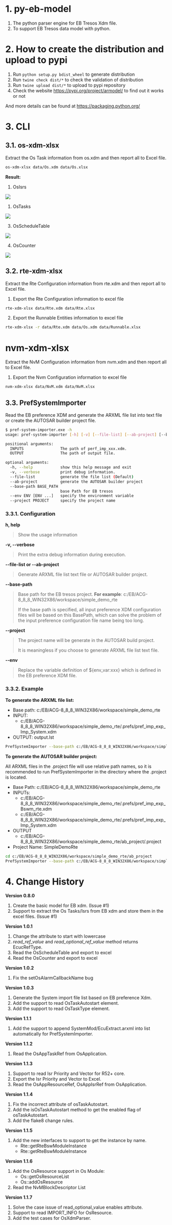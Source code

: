 # 1. py-eb-model

1. The python parser engine for EB Tresos Xdm file.
2. To support EB Tresos data model with python.

# 2. How to create the distribution and upload to pypi

1. Run `python setup.py bdist_wheel` to generate distribution
2. Run `twine check dist/*` to check the validation of distribution
3. Run `twine upload dist/*` to upload to pypi repository
4. Check the website https://pypi.org/project/armodel/ to find out it works or not

And more details can be found at https://packaging.python.org/  

# 3. CLI 

## 3.1. os-xdm-xlsx

Extract the Os Task information from os.xdm and then report all to Excel file.

```bash
os-xdm-xlsx data/Os.xdm data/Os.xlsx
```

**Result:**

1. OsIsrs

![](doc/os-xdm-xlsx/os_isr_in_excel.png)

1. OsTasks

![](doc/os-xdm-xlsx/os_task_in_excel.png)

3. OsScheduleTable

![](doc/os-xdm-xlsx/os_schedule_table_in_excel.png)

4. OsCounter

![](doc/os-xdm-xlsx/os_counter_in_excel.png)

## 3.2. rte-xdm-xlsx

Extract the Rte Configuration information from rte.xdm and then report all to Excel file.

1. Export the Rte Configuration information to excel file

```bash
rte-xdm-xlsx data/Rte.xdm data/Rte.xlsx
```

2. Export the Runnable Entities information to excel file

```bash
rte-xdm-xlsx -r data/Rte.xdm data/Os.xdm data/Runnable.xlsx
```

# nvm-xdm-xlsx

Extract the NvM Configuration information from nvm.xdm and then report all to Excel file.

1. Export the Nvm Configuration information to excel file

```bash
nvm-xdm-xlsx data/NvM.xdm data/NvM.xlsx
```

## 3.3. PrefSystemImporter

Read the EB preference XDM and generate the ARXML file list into text file or create the AUTOSAR builder project file.

```bash
$ pref-system-importer.exe -h
usage: pref-system-importer [-h] [-v] [--file-list] [--ab-project] [--base-path BASE_PATH] [--TRESOS_OUTPUT_BASE_DIR TRESOS_OUTPUT_BASE_DIR] [--project PROJECT] INPUTS [INPUTS ...] OUTPUT

positional arguments:
  INPUTS                The path of perf_imp_xxx.xdm.
  OUTPUT                The path of output file.

optional arguments:
  -h, --help            show this help message and exit
  -v, --verbose         print debug information.
  --file-list           generate the file list (Default)
  --ab-project          generate the AUTOSAR builder project
  --base-path BASE_PATH
                        base Path for EB tresos
  --env ENV [ENV ...]   specify the environment variable
  --project PROJECT     specify the project name
```
### 3.3.1. Configuration

**h, help**
> Show the usage information 

**-v, --verbose**
> Print the extra debug information during execution.

**--file-list or --ab-project**
> Generate ARXML file list text file or AUTOSAR builder project.

**--base-path**
> Base path for the EB tresos project. **For example**: c:/EB/ACG-8_8_8_WIN32X86/workspace/simple_demo_rte
>
> If the base path is specified, all input preference XDM configuration files will be based on this BasePath, which can solve the problem of the input preference configuration file name being too long.

**--project**

> The project name will be generate in the AUTOSAR build project. 
>
> It is meaningless if you choose to generate ARXML file list text file.

**--env**

> Replace the variable definition of ${env_var:xxx} which is defined in the EB preference XDM file.

### 3.3.2. Example

**To generate the ARXML file list:**

* Base path: c:/EB/ACG-8_8_8_WIN32X86/workspace/simple_demo_rte
* INPUT: 
  * c:/EB/ACG-8_8_8_WIN32X86/workspace/simple_demo_rte/.prefs/pref_imp_exp_Imp_System.xdm 
* OUTPUT: output.lst

```bash
PrefSystemImporter --base-path c:/EB/ACG-8_8_8_WIN32X86/workspace/simple_demo_rte .prefs/pref_imp_exp_Imp_System.xdm output.lst 
```

**To generate the AUTOSAR builder project:**

All ARXML files in the .project file will use relative path names, so it is recommended to run PrefSystemImporter in the directory where the .project is located.

* Base Path: c:/EB/ACG-8_8_8_WIN32X86/workspace/simple_demo_rte
* INPUTs:
  *  c:/EB/ACG-8_8_8_WIN32X86/workspace/simple_demo_rte/.prefs/pref_imp_exp_Bswm_rte.xdm 
  *  c:/EB/ACG-8_8_8_WIN32X86/workspace/simple_demo_rte/.prefs/pref_imp_exp_Imp_System.xdm
* OUTPUT
  * c:/EB/ACG-8_8_8_WIN32X86/workspace/simple_demo_rte/ab_project/.project
* Project Name: SimpleDemoRte

```bash
cd c:/EB/ACG-8_8_8_WIN32X86/workspace/simple_demo_rte/ab_project
PrefSystemImporter --base-path c:/EB/ACG-8_8_8_WIN32X86/workspace/simple_demo_rte --ab-project --project SimpleDemoRte .prefs/pref_imp_exp_Bswm_rte.xdm .prefs/pref_imp_exp_Imp_System.xdm .project 
```

# 4. Change History

**Version 0.8.0** 

1. Create the basic model for EB xdm. (Issue #1)
2. Support to extract the Os Tasks/Isrs from EB xdm and store them in the excel files. (Issue #1)

**Version 1.0.1**

1. Change the attribute to start with lowercase 
2. *read_ref_value* and *read_optional_ref_value* method returns EcucRefType.
3. Read the OsScheduleTable and export to excel
4. Read the OsCounter and export to excel

**Version 1.0.2**

1. Fix the setOsAlarmCallbackName bug

**Version 1.0.3**

1. Generate the System import file list based on EB preference Xdm.
2. Add the support to read OsTaskAutostart element.
3. Add the support to read OsTaskType element.

**Version 1.1.1**

1. Add the support to append SystemMod/EcuExtract.arxml into list automatically for PrefSystemImporter.

**Version 1.1.2**

1. Read the OsAppTaskRef from OsApplication.

**Version 1.1.3**

1. Support to read Isr Priority and Vector for R52+ core.
2. Export the Isr Priority and Vector to Excel.
3. Read the OsAppResourceRef, OsAppIsrRef from OsApplication.

**Version 1.1.4**

1. Fix the incorrect attribute of osTaskAutostart.
2. Add the isOsTaskAutostart method to get the enabled flag of osTaskAutostart.
3. Add the flake8 change rules.

**Version 1.1.5**

1. Add the new interfaces to support to get the instance by name.
   * Rte::getRteBswModuleInstance
   * Rte::getRteBswModuleInstance


**Version 1.1.6**

1. Add the OsResource support in Os Module:
   * Os::getOsResourceList
   * Os::addOsResource
2. Read the NvMBlockDescriptor List

**Version 1.1.7**

1. Solve the case issue of read_optional_value enables attribute.
2. Support to read IMPORT_INFO for OsResource.
3. Add the test cases for OsXdmParser.